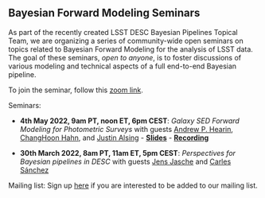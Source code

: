 ## Bayesian Forward Modeling Seminars

As part of the recently created LSST DESC Bayesian Pipelines Topical Team, we are organizing a series of community-wide open seminars on topics related to Bayesian Forward Modeling for the analysis of LSST data. The goal of these seminars, *open to anyone*, is to foster discussions of various modeling and technical aspects of a full end-to-end Bayesian pipeline.

To join the seminar, follow this [zoom link](https://stanford.zoom.us/j/92410482859?pwd=STBNQXBrTS8yVGdydXJxVFViSGZOQT09).


Seminars:

- **4th May 2022, 9am PT, noon ET, 6pm CEST**: *Galaxy SED Forward Modeling for Photometric Surveys* with guests [Andrew P. Hearin](https://www.anl.gov/profile/andrew-p-hearin), [ChangHoon Hahn](https://changhoonhahn.github.io/), and [Justin Alsing](https://scholar.google.co.uk/citations?user=ICPFL8AAAAAJ&hl=en) - **[Slides](https://docs.google.com/presentation/d/1uQidKB5XvidE8E6HPZ3deVjPoqHSN_fxJ5h-Hf0KMMw/edit?usp=sharing)** - **[Recording](https://stanford.zoom.us/rec/share/nRPpO7kiwKQvdEGJFDv1Kfo2qMNpxeqhXGOfkjFY1nUzLjg8ESVh_zGg0hLR_jqp.Za1wiuGmjMRSFtoj)**

- **30th March 2022, 8am PT, 11am ET, 5pm CEST**: *Perspectives for Bayesian pipelines in DESC* with guests [Jens Jasche](https://www.su.se/english/profiles/jeja4711-1.368011) and [Carles Sánchez](https://carlessanchezalonso.github.io)


Mailing list: Sign up [here](https://forms.gle/zPUK3cdtCC5aG2eH9) if you are interested to be added to our mailing list.
